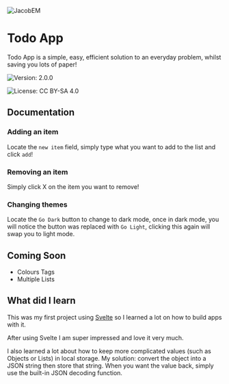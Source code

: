 ![JacobEM](https://jacobem.com/assets/media/JacobEM.png)


# Todo App

Todo App is a simple, easy, efficient solution to an everyday problem, whilst saving you lots of paper!

![Version: 2.0.0](https://img.shields.io/badge/Version-2.0.0-00e0a7)

![License: CC BY-SA 4.0](https://img.shields.io/badge/License-CC--BY--SA-776bff)
## Documentation

### Adding an item

Locate the `new item` field, simply type what you want to add to the list and click `add`!

### Removing an item

Simply click X on the item you want to remove!

### Changing themes

Locate the `Go Dark` button to change to dark mode, once in dark mode, you will notice the button was replaced with `Go Light`, clicking this again will swap you to light mode.


## Coming Soon

- Colours Tags
- Multiple Lists

## What did I learn

This was my first project using <a href="https://svelte.dev/" target="_blank" rel="noopener noreferrer" class="al-link al-link-focus">Svelte</a> so I learned a lot on how to build apps with it.

After using Svelte I am super impressed and love it very much.

I also learned a lot about how to keep more complicated values (such as Objects or Lists) in local storage. My solution: convert the object into a JSON string then store that string. When you want the value back, simply use the built-in JSON decoding function.